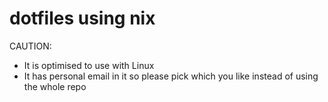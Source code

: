 # dotfiles using nix

CAUTION:

- It is optimised to use with Linux
- It has personal email in it so please pick which you like instead of using the
    whole repo
